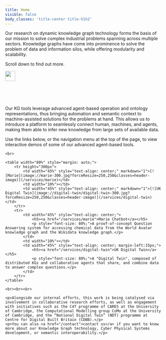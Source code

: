 ```yaml
---
title: Home
visible: false
body_classes: 'title-center title-h1h2'
---
```


<div id="hero-div">
	<div id="hero-text">
		<p>Our research on dynamic knowledge graph technology forms the basis of our mission to solve complex industrial problems spanning across multiple sectors. Knowledge graphs have come into prominence to solve the problem of data and information silos, while offering modularity and scalability.</p>
		<p>Scroll down to find out more.</p>
	</div>
	<img src="/user/images/scroll-down.svg" width="32px" height="32px" onclick="scrollDown()" class="scrollButton"/>
</div>

<br><br><br>

<div id="inner-body">
	<p>Our KG tools leverage advanced agent-based operation and ontology representations, thus bringing automation and semantic context to machine-assisted solutions for the problems at hand.  This allows us to introduce a platform to seamlessly connect human, machines, and agents, making them able to infer new knowledge from large sets of available data.</p>
	<p>Use the links below, or the navigation menu at the top of the page, to view interactive demos of some of our advanced agent-based tools.</p>

	<br>

	<table width="80%" style="margin: auto;">
		<tr height="300px">
			<td width="45%" style="text-align: center;" markdown="1">[![Marie](image://marie-300.jpg?forceResize=250,250&classes=header-image)](/services/marie)</td>
			<td width="10%"></td>
			<td width="45%" style="text-align: center;" markdown="1">[![UK Digital Twin](image://digital-twin/digital-twin-300.jpg?forceResize=250,250&classes=header-image)](/services/digital-twin)</td>
		</tr>
		<tr>
			<td width="45%" style="text-align: center;">
				<h5><a href="/services/marie">Marie Chatbot</a></h5>
				<p style="font-size: 80%;">A proof-of-concept Question Answering system for accessing chemical data from the World Avatar knowledge graph and the Wikidata knowledge graph.</p>
			</td>
			<td width="10%"></td>
			<td width="45%" style="text-align: center; margin-left:15px;">
				<h5><a href="/services/digital-twin">UK Digital Twin</a></h5>
				<p style="font-size: 80%;">A "Digital Twin", composed of distributed KGs and collaborative agents that share, and combine data to answer complex questions.</p>
			</td>
		</tr>
	</table>
	
	<br><br><br>
	
	<p>Alongside our internal efforts, this work is being catalysed via involvement in collaborative research efforts, as well as engagement with initiatives such as the C4T programme of CARES at the University of Cambridge, the Computational Modelling group CoMo at the University of Cambridge, and the “National Digital Twin” (NDT) programme at Centre for Digital Built Britain (CDBB).</p>
	<p>You can also <a href="/contact">contact us</a> if you want to know more about our Knowledge Graph technology, Cyber Physical Systems development, or semantic interoperability.</p>
</div>